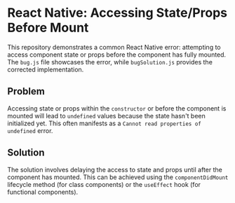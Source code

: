 # React Native: Accessing State/Props Before Mount

This repository demonstrates a common React Native error: attempting to access component state or props before the component has fully mounted.  The `bug.js` file showcases the error, while `bugSolution.js` provides the corrected implementation.

## Problem

Accessing state or props within the `constructor` or before the component is mounted will lead to `undefined` values because the state hasn't been initialized yet. This often manifests as a `Cannot read properties of undefined` error.

## Solution

The solution involves delaying the access to state and props until after the component has mounted.  This can be achieved using the `componentDidMount` lifecycle method (for class components) or the `useEffect` hook (for functional components).
